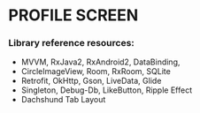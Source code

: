 # PROFILE SCREEN

### Library reference resources:
* MVVM, RxJava2, RxAndroid2, DataBinding,
* CircleImageView, Room, RxRoom, SQLite
* Retrofit, OkHttp, Gson, LiveData, Glide
* Singleton, Debug-Db, LikeButton, Ripple Effect
* Dachshund Tab Layout
